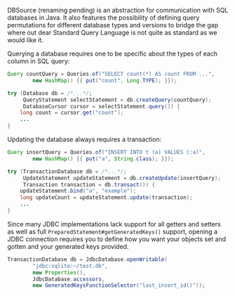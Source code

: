 DBSource (renaming pending) is an abstraction for communication with SQL databases in Java. It also features the
possibility of defining query permutations for different database types and versions to bridge the gap where out dear
Standard Query Language is not quite as standard as we would like it.

Querying a database requires one to be specific about the types of each column in SQL query:

```java
Query countQuery = Queries.of("SELECT count(*) AS count FROM ...",
        new HashMap() {{ put("count", Long.TYPE); }});

try (Database db = /*...*/;
     QueryStatement selectStatement = db.createQuery(countQuery);
     DatabaseCursor cursor = selectStatement.query()) {
    long count = cursor.get("count");
    ...
}
```
    
Updating the database always requires a transaction:

```java
Query insertQuery = Queries.of("INSERT INTO t (a) VALUES (:a)",
        new HashMap() {{ put("a", String.class); }});

try (TransactionDatabase db = /*...*/;
     UpdateStatement updateStatement = db.createUpdate(insertQuery);
     Transaction transaction = db.transact()) {
    updateStatement.bind("a", "example");
    long updateCount = updateStatement.update(transaction);
    ...
}
```
    
Since many JDBC implementations lack support for all getters and setters as well as full
`PreparedStatement#getGeneratedKeys()` support, opening a JDBC connection requires you to define how you want your
objects set and gotten and your generated keys provided.

```java
TransactionDatabase db = JdbcDatabase.openWritable(
        "jdbc:sqlite:~/test.db",
        new Properties(),
        JdbcDatabase.accessors,
        new GeneratedKeysFunctionSelector("last_insert_id()"));
```
